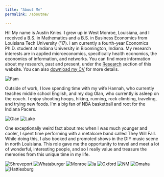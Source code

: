 ```yaml
---
title: "About Me"
permalink: /aboutme/

---
```


Hi! My name is Austin Knies. I grew up in West Monroe, Louisiana, and I received a B.S. in Mathematics and a B.S. in Business Economics from Louisiana Tech University ('17). I am currently a fourth-year Economics Ph.D. student at Indiana University in Bloomington, Indiana. My research interests are in applied microeconomics, specifically health economics, the economics of information, and networks. You can find more information about my research, past and present, under the [Research](/research/) section of this website. You can also [download my CV](/Austin_Knies_CV.pdf) for more details.

![Fam](/assets/images/fam.jpg)

Outside of work, I love spending time with my wife Hannah, who currently teaches middle school English, and my dog Olan, who currently is asleep on the couch. I enjoy shooting hoops, hiking, running, rock climbing, traveling, and trying new foods. I'm a big fan of NBA basketball and root for the Indiana Pacers. 

![Olan](/assets/images/olie.jpg) ![Lake](/assets/images/lake.jpg)

One exceptionally weird fact about me: when I was much younger and cooler, I spent time performing with a metalcore band called They Will Fall. While doing this, I also booked and promoted shows in the DIY music scene in north Louisiana. This role gave me the opportunity to travel and meet a lot of wonderful, interesting people, and so I really value and treasure the memories from this unique time in my life.

![Shreveport](/assets/images/shreveport.jpg) ![Whataburger](/assets/images/whataburger.jpg) ![Monroe](/assets/images/monroe.jpg) ![ia](/assets/images/ia.jpg) ![Oxford](/assets/images/oxford.jpg) ![NM](/assets/images/nm.jpg) ![Omaha](/assets/images/omaha.jpg) ![Hattiesburg](/assets/images/hattiesburg.jpg)
